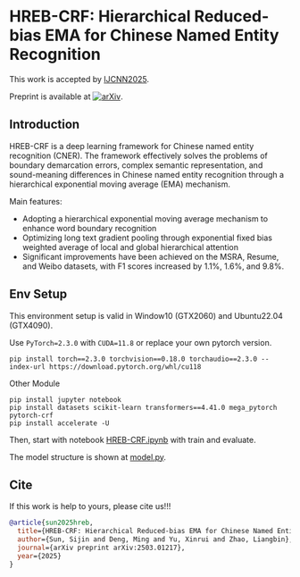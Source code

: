 # HREB-CRF: Hierarchical Reduced-bias EMA for Chinese Named Entity Recognition

This work is accepted by [IJCNN2025](https://2025.ijcnn.org/).

Preprint is available at [![arXiv](https://img.shields.io/badge/arXiv-2503.01217-b31b1b.svg)](https://arxiv.org/abs/2503.01217).

## Introduction
HREB-CRF is a deep learning framework for Chinese named entity recognition (CNER). The framework effectively solves the problems of boundary demarcation errors, complex semantic representation, and sound-meaning differences in Chinese named entity recognition through a hierarchical exponential moving average (EMA) mechanism.

Main features:
- Adopting a hierarchical exponential moving average mechanism to enhance word boundary recognition
- Optimizing long text gradient pooling through exponential fixed bias weighted average of local and global hierarchical attention
- Significant improvements have been achieved on the MSRA, Resume, and Weibo datasets, with F1 scores increased by 1.1%, 1.6%, and 9.8%.

## Env Setup
This environment setup is valid in Window10 (GTX2060) and Ubuntu22.04 (GTX4090).

Use `PyTorch=2.3.0` with `CUDA=11.8` or replace your own pytorch version.

```shell
pip install torch==2.3.0 torchvision==0.18.0 torchaudio==2.3.0 --index-url https://download.pytorch.org/whl/cu118
```

Other Module
```shell
pip install jupyter notebook
pip install datasets scikit-learn transformers==4.41.0 mega_pytorch pytorch-crf
pip install accelerate -U
```

Then, start with notebook [HREB-CRF.ipynb](HREB-CRF.ipynb) with train and evaluate.

The model structure is shown at [model.py](model.py).

## Cite
If this work is help to yours, please cite us!!!

```bib
@article{sun2025hreb,
  title={HREB-CRF: Hierarchical Reduced-bias EMA for Chinese Named Entity Recognition},
  author={Sun, Sijin and Deng, Ming and Yu, Xinrui and Zhao, Liangbin},
  journal={arXiv preprint arXiv:2503.01217},
  year={2025}
}
```

